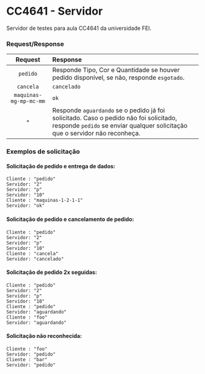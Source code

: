 # CC4641 - Servidor
Servidor de testes para aula CC4641 da universidade FEI.
### Request/Response
| Request   | Response |
|:--------------:|:--------|
|`pedido`|Responde Tipo, Cor e Quantidade se houver pedido disponível, se não, responde `esgotado`.|
|`cancela`|`cancelado`|
|`maquinas-mg-mp-mc-mm`|`ok`|
| `*` | Responde `aguardando` se o pedido já foi solicitado. Caso o pedido não foi solicitado, responde `pedido` se enviar qualquer solicitação que o servidor não reconheça.|

### Exemplos de solicitação

#### Solicitação de pedido e entrega de dados:

    Cliente : "pedido"
    Servidor: "2"
    Servidor: "p"
    Servidor: "10"
    Cliente : "maquinas-1-2-1-1"
    Servidor: "ok"

#### Solicitação de pedido e cancelamento de pedido:

    Cliente : "pedido"
    Servidor: "2"
    Servidor: "p"
    Servidor: "10"
    Cliente : "cancela"
    Servidor: "cancelado"

#### Solicitação de pedido 2x seguidas:

    Cliente : "pedido"
    Servidor: "2"
    Servidor: "p"
    Servidor: "10"
    Cliente : "pedido"
    Servidor: "aguardando"
    Cliente : "foo"
    Servidor: "aguardando"

#### Solicitação não reconhecida:

    Cliente : "foo"
    Servidor: "pedido"
    Cliente : "bar"
    Servidor: "pedido"
